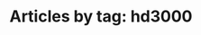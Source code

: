 ---
layout: blog_by_tag
title: 'Articles by tag: hd3000'
tag: hd3000
permalink: /blog/tag/hd3000/
hide: true
---